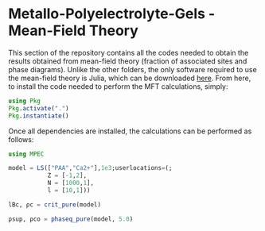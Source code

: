 # Metallo-Polyelectrolyte-Gels - Mean-Field Theory
This section of the repository contains all the codes needed to obtain the results obtained from mean-field theory (fraction of associated sites and phase diagrams). Unlike the other folders, the only software required to use the mean-field theory is Julia, which can be downloaded [here](https://julialang.org/downloads/). From here, to install the code needed to perform the MFT calculations, simply:
```julia
using Pkg
Pkg.activate(".")
Pkg.instantiate()
```
Once all dependencies are installed, the calculations can be performed as follows:
```julia
using MPEC

model = LS(["PAA","Ca2+"],1e3;userlocations=(;
           Z = [-1,2],
           N = [1000,1],
           l = [10,1]))

lBc, ρc = crit_pure(model)

ρsup, ρco = phaseq_pure(model, 5.0)
```